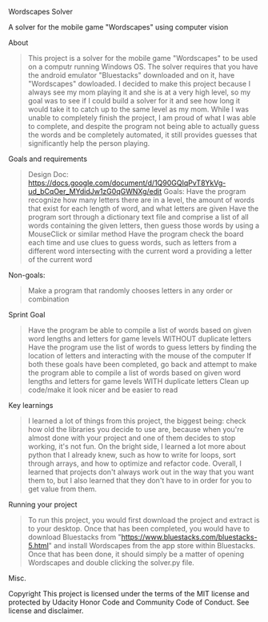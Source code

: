 Wordscapes Solver

A solver for the mobile game "Wordscapes" using computer vision

About
>This project is a solver for the mobile game "Wordscapes" to be used on a computr running Windows OS. The solver requires that you have the android emulator "Bluestacks" downloaded and on it, have "Wordscapes" dowloaded. I decided to make this project because I always see my mom playing it and she is at a very high level, so my goal was to see if I could build a solver for it and see how long it would take it to catch up to the same level as my mom. While I was unable to completely finish the project, I am proud of what I was able to complete, and despite the program not being able to actually guess the words and be completely automated, it still provides guesses that significantly help the person playing.


Goals and requirements
>Design Doc: https://docs.google.com/document/d/1Q90GQIqPvT8YkVg-ud_bCqOer_MYdidJw1zG0qGWNXg/edit
Goals:
> Have the program recognize how many letters there are in a level, the amount of words that exist for each length of word, and what letters are given
> Have the program sort through a dictionary text file and comprise a list of all words containing the given letters, then guess those words by using a MouseClick or similar method
> Have the program check the board each time and use clues to guess words, such as letters from a different word intersecting with the current word a providing a letter of the current word

Non-goals: 
> Make a program that randomly chooses letters in any order or combination


Sprint Goal
> Have the program be able to compile a list of words based on given word lengths and letters for game levels WITHOUT duplicate letters
> Have the program use the list of words to guess letters by finding the location of letters and interacting with the mouse of the computer
> If both these goals have been completed, go back and attempt to make the program able to compile a list of words based on given word lengths and letters for game levels WITH duplicate letters
> Clean up code/make it look nicer and be easier to read


Key learnings
>I learned a lot of things from this project, the biggest being: check how old the libraries you decide to use are, because when you're almost done with your project and one of them decides to stop working, it's not fun. On the bright side, I learned a lot more about python that I already knew, such as how to write for loops, sort through arrays, and how to optimize and refactor code. Overall, I learned that projects don't always work out in the way that you want them to, but I also learned that they don't have to in order for you to get value from them.


Running your project
>To run this project, you would first download the project and extract is to your desktop. Once that has been completed, you would have to download Bluestacks from "https://www.bluestacks.com/bluestacks-5.html" and install Wordscapes from the app store within Bluestacks. Once that has been done, it should simply be a matter of opening Wordscapes and double clicking the solver.py file.


Misc.


Copyright
This project is licensed under the terms of the MIT license and protected by Udacity Honor Code and Community Code of Conduct. See license and disclaimer.
